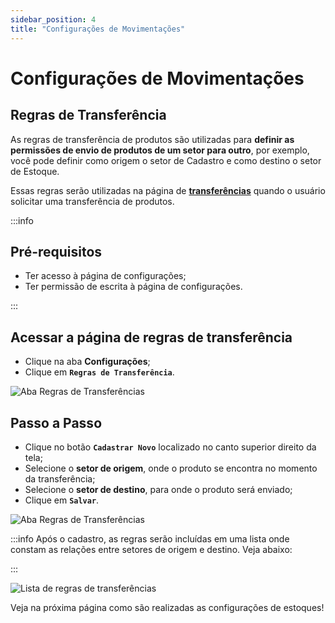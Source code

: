 ```yaml
---
sidebar_position: 4
title: "Configurações de Movimentações"
---
```


# Configurações de Movimentações

## Regras de Transferência

As regras de transferência de produtos são utilizadas para **definir as permissões de envio de produtos de um setor para outro**, por exemplo, você pode definir como origem o setor de Cadastro e como destino o setor de Estoque.

Essas regras serão utilizadas na página de **[transferências](docs\transfer\create_transfer.md)** quando o usuário solicitar uma transferência de produtos.

:::info

## Pré-requisitos

- Ter acesso à página de configurações;
- Ter permissão de escrita à página de configurações.

:::

## Acessar a página de regras de transferência

- Clique na aba **Configurações**;
- Clique em **`Regras de Transferência`**.

![Aba Regras de Transferências](/img/images/aba_regras_transferencia.png)

## Passo a Passo

- Clique no botão **`Cadastrar Novo`** localizado no canto superior direito da tela;
- Selecione o **setor de origem**, onde o produto se encontra no momento da transferência;
- Selecione o **setor de destino**, para onde o produto será enviado;
- Clique em **`Salvar`**.

![Aba Regras de Transferências](/img/images/regras_destino.png)

:::info
Após o cadastro, as regras serão incluídas em uma lista onde constam as relações entre setores de origem e destino. Veja abaixo:

:::

![Lista de regras de transferências](/img/images/lista_regras_transferencia.png)

Veja na próxima página como são realizadas as configurações de estoques!
